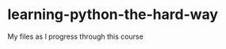 learning-python-the-hard-way
============================

My files as I progress through this course
